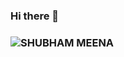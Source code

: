 ### Hi there 👋

<!--
**xavier9909/xavier9909** is a ✨ _special_ ✨ repository because its `README.md` (this file) appears on your GitHub profile.

Here are some ideas to get you started:

- 🔭 I’m currently working on ...
- 🌱 I’m currently learning ...
- 👯 I’m looking to collaborate on ...
- 🤔 I’m looking for help with ...
- 💬 Ask me about ...
- 📫 How to reach me: ...
- 😄 Pronouns: ...
- ⚡ Fun fact: ...
-->
<h3 align="left"> <img src="https://komarev.com/ghpvc/?username=xavier9909&label=Profile%20views&color=0e75b6&style=flat" alt="SHUBHAM MEENA" /> </h3>
